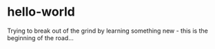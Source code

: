# hello-world
Trying to break out of the grind by learning something new - this is the beginning of the road...
